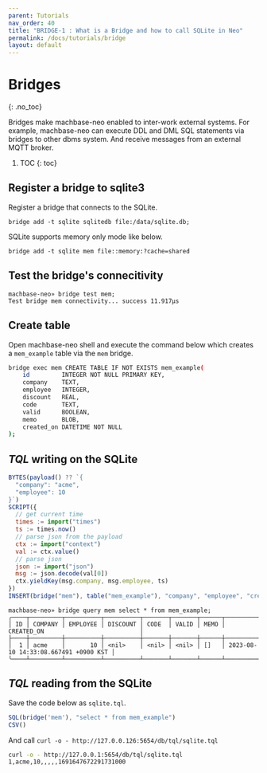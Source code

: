 ```yaml
---
parent: Tutorials
nav_order: 40
title: "BRIDGE-1 : What is a Bridge and how to call SQLite in Neo"
permalink: /docs/tutorials/bridge
layout: default
---
```


# Bridges
{: .no_toc}

Bridges make machbase-neo enabled to inter-work external systems.
For example, machbase-neo can execute DDL and DML SQL statements via bridges to other dbms system.
And receive messages from an external MQTT broker.

1. TOC
{: toc}

## Register a bridge to sqlite3

Register a bridge that connects to the SQLite.

```
bridge add -t sqlite sqlitedb file:/data/sqlite.db;
```

SQLite supports memory only mode like below.


```
bridge add -t sqlite mem file::memory:?cache=shared
```

## Test the bridge's connecitivity

```
machbase-neo» bridge test mem;
Test bridge mem connectivity... success 11.917µs
```

## Create table

Open machbase-neo shell and execute the command below which creates a `mem_example` table via the `mem` bridge.

```sh
bridge exec mem CREATE TABLE IF NOT EXISTS mem_example(
    id         INTEGER NOT NULL PRIMARY KEY,
    company    TEXT,
    employee   INTEGER,
    discount   REAL,
    code       TEXT,
    valid      BOOLEAN,
    memo       BLOB,
    created_on DATETIME NOT NULL
);
```

## *TQL* writing on the SQLite

```js
BYTES(payload() ?? `{
  "company": "acme",
  "employee": 10
}`)
SCRIPT({
  // get current time
  times := import("times")
  ts := times.now()
  // parse json from the payload
  ctx := import("context")
  val := ctx.value()
  // parse json
  json := import("json")
  msg := json.decode(val[0])
  ctx.yieldKey(msg.company, msg.employee, ts)
})
INSERT(bridge("mem"), table("mem_example"), "company", "employee", "created_on")
```

```
machbase-neo» bridge query mem select * from mem_example;
╭────┬─────────┬──────────┬──────────┬───────┬───────┬──────┬──────────────────────────────────────╮
│ ID │ COMPANY │ EMPLOYEE │ DISCOUNT │ CODE  │ VALID │ MEMO │ CREATED_ON                           │
├────┼─────────┼──────────┼──────────┼───────┼───────┼──────┼──────────────────────────────────────┤
│  1 │ acme    │       10 │ <nil>    │ <nil> │ <nil> │ []   │ 2023-08-10 14:33:08.667491 +0900 KST │
╰────┴─────────┴──────────┴──────────┴───────┴───────┴──────┴──────────────────────────────────────╯
```

## *TQL* reading from the SQLite

Save the code below as `sqlite.tql`.

```js
SQL(bridge('mem'), "select * from mem_example")
CSV()
```

And call `curl -o - http://127.0.0.126:5654/db/tql/sqlite.tql`

```sh
curl -o - http://127.0.0.1:5654/db/tql/sqlite.tql
1,acme,10,,,,,1691647672291731000
```